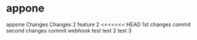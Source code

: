# appone
appone
Changes
Changes 2
feature 2
<<<<<<< HEAD
1st changes commit
second changes commit
webhook test
test 2
test 3
